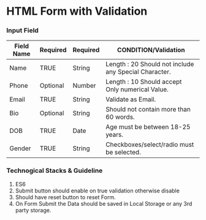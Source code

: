 # HTML Form with Validation

### Input Field
| Field Name | Required | Required | CONDITION/Validation |
| --- | --- | --- | --- | 
| Name | TRUE | String | Length : 20 Should not include any Special Character.|
| Phone | Optional | Number | Length : 10 Should accept Only numerical Value.|
| Email | TRUE | String | Validate as Email.|
| Bio | Optional | String | Should not contain more than 60 words.|
| DOB | TRUE | Date | Age must be between 18-25 years.|
| Gender | TRUE | String | Checkboxes/select/radio must be selected.|


### Technogical Stacks & Guideline
1. ES6
1. Submit button should enable on true validation otherwise disable
1.  Should have reset button to reset Form.
1. On Form Submit the Data should be saved in Local Storage or any 3rd party storage.

